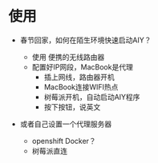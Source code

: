 # 使用

- 春节回家，如何在陌生环境快速启动AIY？
    - 使用 便携的无线路由器
    - 配置好IP网段，MacBook是代理
        - 插上网线，路由器开机
        - MacBook连接WIFI热点
        - 树莓派开机，自动启动AIY程序
        - 按下按钮，说英文
        
- 或者自己设置一个代理服务器
    - openshift Docker？
    - 树莓派直连